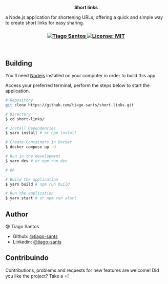 <p align="center">
<strong> Short links</strong>

a Node.js application for shortening URLs, offering a quick and simple way to create short links for easy sharing.</p>

<h3 align="center">
   <a href="https://www.linkedin.com/in/tiago-sants/">
    <img alt="Tiago Santos" src="https://img.shields.io/badge/-Tiago Santos-000?style=flat&logo=Linkedin&logoColor=FF941A" />
  </a>
  <a href="#" target="_blank">
    <img alt="License: MIT" src="https://img.shields.io/badge/License-MIT-FF941A.svg" />
  </a>
</h3>

<br />

## Building

You'll need [Nodejs](https://nodejs.org/en) installed on your computer in order to build this app.

Access your preferred terminal, perform the steps below to start the application.

```bash
# Repository
git clone https://github.com/tiago-sants/short-links.git

# Directory
$ cd short-links/

# Install Dependencies
$ yarn install # or npm install

# Create Containers in Docker
$ docker compose up -d

# Run in the development
$ yarn dev # or npm run dev

# OR

# Build the application
$ yarn build # npm run build

# Run the application
$ yarn start # or npm run start

```

## Author

😎 Tiago Santos

- Github: [@tiago-sants](https://github.com/tiago-sants)
- Linkedin: [@tiago-sants](https://linkedin.com/in/tiago-sants)

## Contribuindo

Contributions, problems and requests for new features are welcome!
Did you like the project? Take a ⭐️!
